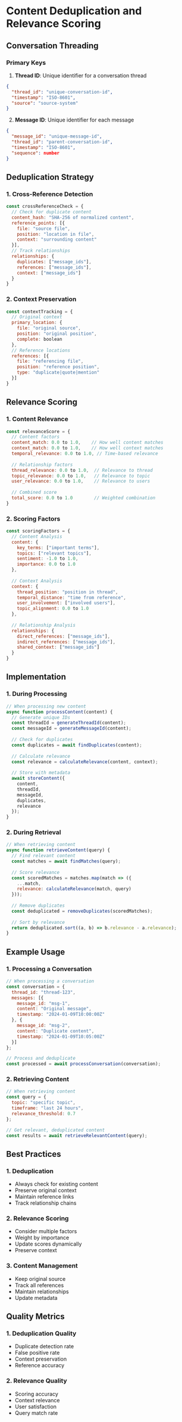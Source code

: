 # Content Deduplication and Relevance Scoring

## Conversation Threading

### Primary Keys
1. **Thread ID**: Unique identifier for a conversation thread
```json
{
  "thread_id": "unique-conversation-id",
  "timestamp": "ISO-8601",
  "source": "source-system"
}
```

2. **Message ID**: Unique identifier for each message
```json
{
  "message_id": "unique-message-id",
  "thread_id": "parent-conversation-id",
  "timestamp": "ISO-8601",
  "sequence": number
}
```

## Deduplication Strategy

### 1. Cross-Reference Detection
```javascript
const crossReferenceCheck = {
  // Check for duplicate content
  content_hash: "SHA-256 of normalized content",
  reference_points: [{
    file: "source file",
    position: "location in file",
    context: "surrounding content"
  }],
  // Track relationships
  relationships: {
    duplicates: ["message_ids"],
    references: ["message_ids"],
    context: ["message_ids"]
  }
}
```

### 2. Context Preservation
```javascript
const contextTracking = {
  // Original context
  primary_location: {
    file: "original source",
    position: "original position",
    complete: boolean
  },
  // Reference locations
  references: [{
    file: "referencing file",
    position: "reference position",
    type: "duplicate|quote|mention"
  }]
}
```

## Relevance Scoring

### 1. Content Relevance
```javascript
const relevanceScore = {
  // Content factors
  content_match: 0.0 to 1.0,    // How well content matches
  context_match: 0.0 to 1.0,    // How well context matches
  temporal_relevance: 0.0 to 1.0, // Time-based relevance
  
  // Relationship factors
  thread_relevance: 0.0 to 1.0,  // Relevance to thread
  topic_relevance: 0.0 to 1.0,   // Relevance to topic
  user_relevance: 0.0 to 1.0,    // Relevance to users
  
  // Combined score
  total_score: 0.0 to 1.0        // Weighted combination
}
```

### 2. Scoring Factors
```javascript
const scoringFactors = {
  // Content Analysis
  content: {
    key_terms: ["important terms"],
    topics: ["relevant topics"],
    sentiment: -1.0 to 1.0,
    importance: 0.0 to 1.0
  },
  
  // Context Analysis
  context: {
    thread_position: "position in thread",
    temporal_distance: "time from reference",
    user_involvement: ["involved users"],
    topic_alignment: 0.0 to 1.0
  },
  
  // Relationship Analysis
  relationships: {
    direct_references: ["message_ids"],
    indirect_references: ["message_ids"],
    shared_context: ["message_ids"]
  }
}
```

## Implementation

### 1. During Processing
```javascript
// When processing new content
async function processContent(content) {
  // Generate unique IDs
  const threadId = generateThreadId(content);
  const messageId = generateMessageId(content);
  
  // Check for duplicates
  const duplicates = await findDuplicates(content);
  
  // Calculate relevance
  const relevance = calculateRelevance(content, context);
  
  // Store with metadata
  await storeContent({
    content,
    threadId,
    messageId,
    duplicates,
    relevance
  });
}
```

### 2. During Retrieval
```javascript
// When retrieving content
async function retrieveContent(query) {
  // Find relevant content
  const matches = await findMatches(query);
  
  // Score relevance
  const scoredMatches = matches.map(match => ({
    ...match,
    relevance: calculateRelevance(match, query)
  }));
  
  // Remove duplicates
  const deduplicated = removeDuplicates(scoredMatches);
  
  // Sort by relevance
  return deduplicated.sort((a, b) => b.relevance - a.relevance);
}
```

## Example Usage

### 1. Processing a Conversation
```javascript
// When processing a conversation
const conversation = {
  thread_id: "thread-123",
  messages: [{
    message_id: "msg-1",
    content: "Original message",
    timestamp: "2024-01-09T10:00:00Z"
  }, {
    message_id: "msg-2",
    content: "Duplicate content",
    timestamp: "2024-01-09T10:05:00Z"
  }]
};

// Process and deduplicate
const processed = await processConversation(conversation);
```

### 2. Retrieving Content
```javascript
// When retrieving content
const query = {
  topic: "specific topic",
  timeframe: "last 24 hours",
  relevance_threshold: 0.7
};

// Get relevant, deduplicated content
const results = await retrieveRelevantContent(query);
```

## Best Practices

### 1. Deduplication
- Always check for existing content
- Preserve original context
- Maintain reference links
- Track relationship chains

### 2. Relevance Scoring
- Consider multiple factors
- Weight by importance
- Update scores dynamically
- Preserve context

### 3. Content Management
- Keep original source
- Track all references
- Maintain relationships
- Update metadata

## Quality Metrics

### 1. Deduplication Quality
- Duplicate detection rate
- False positive rate
- Context preservation
- Reference accuracy

### 2. Relevance Quality
- Scoring accuracy
- Context relevance
- User satisfaction
- Query match rate
